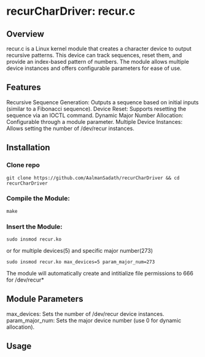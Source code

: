 # recurCharDriver: recur.c

## Overview
recur.c is a Linux kernel module that creates a character device to output recursive patterns. This device can track sequences, reset them, and provide an index-based pattern of numbers. The module allows multiple device instances and offers configurable parameters for ease of use.

## Features
Recursive Sequence Generation: Outputs a sequence based on initial inputs (similar to a Fibonacci sequence).
Device Reset: Supports resetting the sequence via an IOCTL command.
Dynamic Major Number Allocation: Configurable through a module parameter.
Multiple Device Instances: Allows setting the number of /dev/recur instances.

## Installation
### Clone repo
```
git clone https://github.com/AalmanSadath/recurCharDriver && cd recurCharDriver
```

### Compile the Module:
```
make
```

### Insert the Module:
```
sudo insmod recur.ko
```
or for multiple devices(5) and specific major number(273)
```
sudo insmod recur.ko max_devices=5 param_major_num=273
```
The module will automatically create and intitialize file permissions to 666 for /dev/recur*

## Module Parameters
max_devices: Sets the number of /dev/recur device instances.
param_major_num: Sets the major device number (use 0 for dynamic allocation).

## Usage

